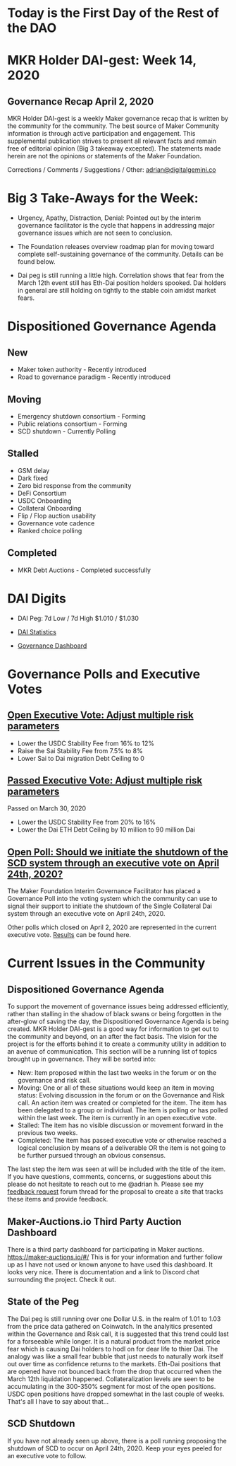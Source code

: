 # Today is the First Day of the Rest of the DAO 
# MKR Holder DAI-gest: Week 14, 2020
## Governance Recap April 2, 2020

MKR Holder DAI-gest is a weekly Maker governance recap that is written by the community for the community.  The best source of Maker Community information is through active participation and engagement.   This supplemental publication strives to present all relevant facts and remain free of editorial opinion (Big 3 takeaway excepted).  The statements made herein are not the opinions or statements of the Maker Foundation.  

Corrections / Comments / Suggestions / Other:  adrian@digitalgemini.co

# Big 3 Take-Aways for the Week:

* Urgency, Apathy, Distraction, Denial:  Pointed out by the interim governance facilitator is the cycle that happens in addressing major governance issues which are not seen to conclusion.

* The Foundation releases overview roadmap plan for moving toward complete self-sustaining governance of the community.  Details can be found below.

* Dai peg is still running a little high.  Correlation shows that fear from the March 12th event still has Eth-Dai position holders spooked.  Dai holders in general are still holding on tightly to the stable coin amidst market fears.

# Dispositioned Governance Agenda 

## New 
* Maker token authority - Recently introduced
* Road to governance paradigm - Recently introduced

## Moving
* Emergency shutdown consortium - Forming
* Public relations consortium  - Forming
* SCD shutdown - Currently Polling

## Stalled 
* GSM delay
* Dark fixed
* Zero bid response from the community
* DeFi Consortium
* USDC Onboarding
* Collateral Onboarding
* Flip / Flop auction usability
* Governance vote cadence
* Ranked choice polling

## Completed
* MKR Debt Auctions - Completed successfully

# DAI Digits

* DAI Peg: 7d Low / 7d High	$1.010 / $1.030

* [DAI Statistics](https://DAIstats.com)

* [Governance Dashboard](https://mkrgov.science)

# Governance Polls and Executive Votes

## [Open Executive Vote: Adjust multiple risk parameters](https://vote.makerdao.com/executive-proposal/adjust-multiple-risk-parameters)

* Lower the USDC Stability Fee from 16% to 12%
* Raise the Sai Stability Fee from 7.5% to 8%
* Lower Sai to Dai migration Debt Ceiling to 0

## [Passed Executive Vote: Adjust multiple risk parameters](https://vote.makerdao.com/executive-proposal/adjust-multiple-risk-parameters-)
Passed on March 30, 2020

* Lower the USDC Stability Fee from 20% to 16%
* Lower the Dai ETH Debt Ceiling by 10 million to 90 million Dai

## [Open Poll: Should we initiate the shutdown of the SCD system through an executive vote on April 24th, 2020?](https://vote.makerdao.com/polling-proposal/qmb8d1use4uzsgpjf3tbmnqfnvq1bf1mcifzlabnp58cjw)

The Maker Foundation Interim Governance Facilitator has placed a Governance Poll into the voting system which the community can use to signal their support to initiate the shutdown of the Single Collateral Dai system through an executive vote on April 24th, 2020.

Other polls which closed on April 2, 2020 are represented in the current executive vote.  [Results](https://vote.makerdao.com/polling) can be found here.

# Current Issues in the Community

## Dispositioned Governance Agenda

To support the movement of governance issues being addressed efficiently, rather than stalling in the shadow of black swans or being forgotten in the after-glow of saving the day, the Dispositioned Governance Agenda is being created.  MKR Holder DAI-gest is a good way for information to get out to the community and beyond, on an after the fact basis.  The vision for the project is for the efforts behind it to create a community utility in addition to an avenue of communication.  This section will be a running list of topics brought up in governance.  They will be sorted into:

* New: Item proposed within the last two weeks in the forum or on the governance and risk call.
* Moving: One or all of these situations would keep an item in moving status: Evolving discussion in the forum or on the Governance and Risk call.  An action item was created or completed for the item.  The item has been delegated to a group or individual.  The item is polling or has polled within the last week.  The item is currently in an open executive vote. 
* Stalled:  The item has no visible discussion or movement forward in the previous two weeks.
* Completed:  The item has passed executive vote or otherwise reached a logical conclusion by means of a deliverable OR the item is not going to be further pursued through an obvious consensus.

The last step the item was seen at will be included with the title of the item.  If you have questions, comments, concerns, or suggestions about this please do not hesitate to reach out to me @adrian h.  Please see my [feedback request](https://forum.makerdao.com/t/governance-initiative-feedback-request-mkr-holder-dai-gest/1890) forum thread for the proposal to create a site that tracks these items and provide feedback.

## Maker-Auctions.io Third Party Auction Dashboard

There is a third party dashboard for participating in Maker auctions.  https://maker-auctions.io/#/  This is for your information and further follow up as I have not used or known anyone to have used this dashboard.  It looks very nice.  There is documentation and a link to Discord chat surrounding the project.  Check it out.

## State of the Peg

The Dai peg is still running over one Dollar U.S. in the realm of 1.01 to 1.03 from the price data gathered on Coinwatch.  In the analyitics presented within the Governance and Risk call, it is suggested that this trend could last for a forseeable while longer.  It is a natural product from the market price fear which is causing Dai holders to hodl on for dear life to thier Dai.  The analogy was like a small fear bubble that just needs to naturally work itself out over time as confidence returns to the markets.  Eth-Dai positions that are opened have not bounced back from the drop that occurred when the March 12th liquidation happened. Collateralization levels are seen to be accumulating in the 300-350% segment for most of the open positions.  USDC open positions have dropped somewhat in the last couple of weeks.  That's all I have to say about that...

## SCD Shutdown

If you have not already seen up above, there is a poll running proposing the shutdown of SCD to occur on 
April 24th, 2020.  Keep your eyes peeled for an executive vote to follow.
